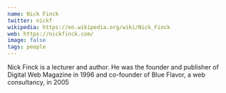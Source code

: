 ```yaml
---
name: Nick Finck
twitter: nickf
wikipedia: https://en.wikipedia.org/wiki/Nick_Finck
web: https://nickfinck.com/
image: false
tags: people
---
```


Nick Finck is a lecturer and author. 
He was the founder and publisher of Digital Web Magazine in 1996 and co-founder of Blue Flavor, 
a web consultancy, in 2005
